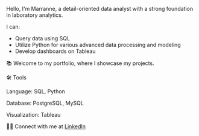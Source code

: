 Hello, I'm Marranne, a detail-oriented data analyst with a strong foundation in laboratory analytics. 

I can:
- Query data using SQL
- Utilize Python for various advanced data processing and modeling
- Develop dashboards on Tableau

📚 Welcome to my portfolio, where I showcase my projects.

🛠️ Tools

Language: SQL, Python

Database: PostgreSQL, MySQL

Visualization: Tableau

👋🏻 Connect with me at [LinkedIn](https://www.linkedin.com/in/marranne-conge/)

